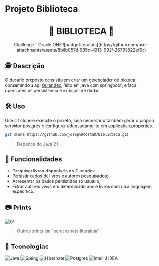 # Projeto Biblioteca

<div align="center">
  <h1>
    📖 BIBLIOTECA 📖
  </h1>
  <p>
    Challenge - Oracle ONE
  ![badge literalura](https://github.com/user-attachments/assets/8b8b057d-985c-4913-992f-26799822ef9c)
  </p>
</div>

<div align="center">

</div>

## 🕵️ Descrição
O desafio proposto consistiu em criar um gerenciador de bioteca consumindo a api [Gutendex](https://gutendex.com/), feito em java com springboot, e faça operações de persistência e exibição de dados.

## 🛠️ Uso
Use git clone e execute o projeto, será necessário também gerar o próprio servidor postgres e configurar adequadamente em application.properties.
```bash
git clone https://github.com/josephDcostaR/Biblioteca.git
```
> Depende do Java 21

## 🧰 Funcionalidades
- Pesquisar livros disponíveis no Gutendex;
- Persistir dados de livros e autores pesquisados;
- Apresentar os dados persistidos ao usuário;
- Filtrar autores vivos em determinado ano e livros com uma linguagem específica.

## 📷 Prints

![01](https://github.com/user-attachments/assets/e6c5cfeb-99ee-4bee-ac4e-0b7b9adb23b3)

> Outros prints em "screenshots-literalura"
## 🤖 Tecnologias
![Java](https://img.shields.io/badge/java-%23ED8B00.svg?style=for-the-badge&logo=openjdk&logoColor=white)
![Spring](https://img.shields.io/badge/spring-%236DB33F.svg?style=for-the-badge&logo=spring&logoColor=white)
![Hibernate](https://img.shields.io/badge/Hibernate-59666C?style=for-the-badge&logo=Hibernate&logoColor=white)
![Postgres](https://img.shields.io/badge/postgres-%23316192.svg?style=for-the-badge&logo=postgresql&logoColor=white)
![IntelliJ IDEA](https://img.shields.io/badge/IntelliJIDEA-000000.svg?style=for-the-badge&logo=intellij-idea&logoColor=white)
